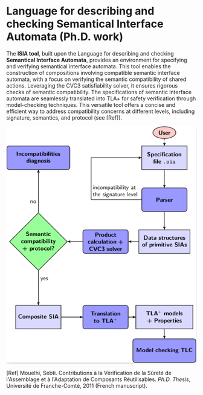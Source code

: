 # Language for describing and checking Semantical Interface Automata (Ph.D. work)

The **lSIA tool**, built upon the Language for describing and checking **Semantical Interface Automata**, provides an environment for specifying and verifying semantical interface automata. This tool enables the construction of compositions involving compatible semantic interface automata, with a focus on verifying the semantic compatibility of shared actions. Leveraging the CVC3 satisfiability solver, it ensures rigorous checks of semantic compatibility. The specifications of semantic interface automata are seamlessly translated into TLA+ for safety verification through model-checking techniques. This versatile tool offers a concise and efficient way to address compatibility concerns at different levels, including signature, semantics, and protocol (see [Ref]).

![Local Image](./diagramme_lsia.png)

[Ref] Mouelhi, Sebti. Contributions à la Vérification de la Sûreté de l'Assemblage et à l'Adaptation de Composants Réutilisables. *Ph.D. Thesis*, Université de Franche-Comté, 2011 (French manuscript).

